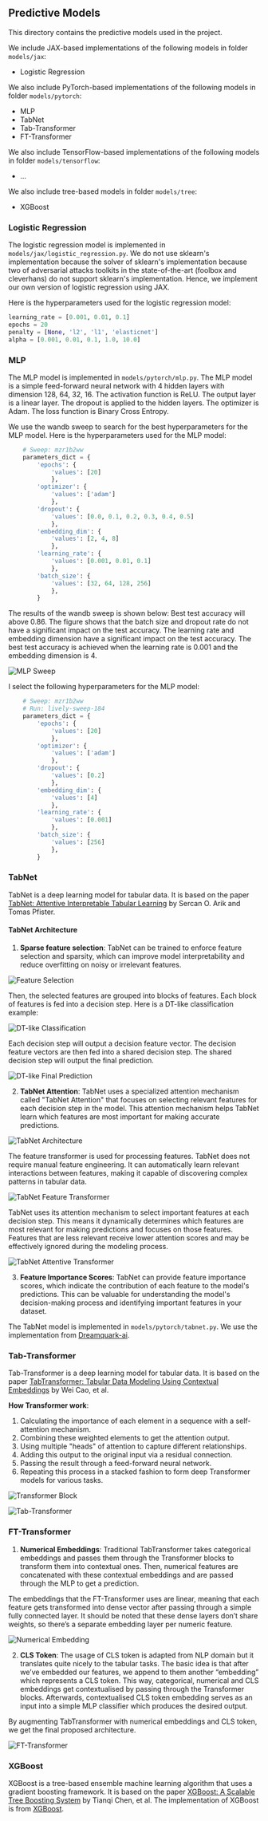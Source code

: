 ## Predictive Models

This directory contains the predictive models used in the project. 

We include JAX-based implementations of the following models in folder `models/jax`:

- Logistic Regression

We also include PyTorch-based implementations of the following models in folder `models/pytorch`:

- MLP
- TabNet
- Tab-Transformer
- FT-Transformer

We also include TensorFlow-based implementations of the following models in folder `models/tensorflow`:

- ...

We also include tree-based models in folder `models/tree`:

- XGBoost

### Logistic Regression

The logistic regression model is implemented in `models/jax/logistic_regression.py`. We do not use sklearn's implementation because the solver of sklearn's implementation because two of adversarial attacks toolkits in the state-of-the-art (foolbox and cleverhans) do not support sklearn's implementation. Hence, we implement our own version of logistic regression using JAX.

Here is the hyperparameters used for the logistic regression model:

```python
learning_rate = [0.001, 0.01, 0.1]
epochs = 20
penalty = [None, 'l2', 'l1', 'elasticnet']
alpha = [0.001, 0.01, 0.1, 1.0, 10.0]
```

### MLP

The MLP model is implemented in `models/pytorch/mlp.py`. The MLP model is a simple feed-forward neural network with 4 hidden layers with dimension 128, 64, 32, 16. The activation function is ReLU. The output layer is a linear layer. The dropout is applied to the hidden layers. The optimizer is Adam. The loss function is Binary Cross Entropy. 

We use the wandb sweep to search for the best hyperparameters for the MLP model. Here is the hyperparameters used for the MLP model:

```python
    # Sweep: mzr1b2ww
    parameters_dict = {
        'epochs': {
            'values': [20]
            },
        'optimizer': {
            'values': ['adam']
            },
        'dropout': {
            'values': [0.0, 0.1, 0.2, 0.3, 0.4, 0.5]
            },
        'embedding_dim': {
            'values': [2, 4, 8]
            },
        'learning_rate': {
            'values': [0.001, 0.01, 0.1]
            },
        'batch_size': {
            'values': [32, 64, 128, 256]
            },
        }
```

The results of the wandb sweep is shown below:
Best test accuracy will above 0.86. The figure shows that the batch size and dropout rate do not have a significant impact on the test accuracy. The learning rate and embedding dimension have a significant impact on the test accuracy. The best test accuracy is achieved when the learning rate is 0.001 and the embedding dimension is 4.

![MLP Sweep](./assets/MLP_wandb_sweep.png)

I select the following hyperparameters for the MLP model:

```python
    # Sweep: mzr1b2ww
    # Run: lively-sweep-184
    parameters_dict = {
        'epochs': {
            'values': [20]
            },
        'optimizer': {
            'values': ['adam']
            },
        'dropout': {
            'values': [0.2]
            },
        'embedding_dim': {
            'values': [4]
            },
        'learning_rate': {
            'values': [0.001]
            },
        'batch_size': {
            'values': [256]
            },
        }
```



### TabNet

TabNet is a deep learning model for tabular data. It is based on the paper [TabNet: Attentive Interpretable Tabular Learning](https://arxiv.org/abs/1908.07442) by Sercan O. Arik and Tomas Pfister.

#### TabNet Architecture

1. **Sparse feature selection**: TabNet can be trained to enforce feature selection and sparsity, which can improve model interpretability and reduce overfitting on noisy or irrelevant features.

![Feature Selection](./assets/feature-selection.png)

Then, the selected features are grouped into blocks of features. Each block of features is fed into a decision step. Here is a DT-like classification example: 

![DT-like Classification](./assets/DT-liked-classification.png)

Each decision step will output a decision feature vector. The decision feature vectors are then fed into a shared decision step. The shared decision step will output the final prediction.

![DT-like Final Prediction](./assets/DT-liked-final-prediction.png)

2. **TabNet Attention**: TabNet uses a specialized attention mechanism called "TabNet Attention" that focuses on selecting relevant features for each decision step in the model. This attention mechanism helps TabNet learn which features are most important for making accurate predictions.

![TabNet Architecture](./assets/TabNet-encoder-decoder.png)

The feature transformer is used for processing features. TabNet does not require manual feature engineering. It can automatically learn relevant interactions between features, making it capable of discovering complex patterns in tabular data.

![TabNet Feature Transformer](./assets/feature-transformer.png)

TabNet uses its attention mechanism to select important features at each decision step. This means it dynamically determines which features are most relevant for making predictions and focuses on those features. Features that are less relevant receive lower attention scores and may be effectively ignored during the modeling process.

![TabNet Attentive Transformer](./assets/attentive-transformer.png)

3. **Feature Importance Scores**: TabNet can provide feature importance scores, which indicate the contribution of each feature to the model's predictions. This can be valuable for understanding the model's decision-making process and identifying important features in your dataset.

The TabNet model is implemented in `models/pytorch/tabnet.py`. We use the implementation from [Dreamquark-ai]().


### Tab-Transformer

Tab-Transformer is a deep learning model for tabular data. It is based on the paper [TabTransformer: Tabular Data Modeling Using Contextual Embeddings](https://arxiv.org/abs/2012.06678) by Wei Cao, et al.

**How Transformer work**:

1. Calculating the importance of each element in a sequence with a self-attention mechanism.
2. Combining these weighted elements to get the attention output.
3. Using multiple "heads" of attention to capture different relationships.
4. Adding this output to the original input via a residual connection.
5. Passing the result through a feed-forward neural network.
6. Repeating this process in a stacked fashion to form deep Transformer models for various tasks.

![Transformer Block](./assets/Transformer-block.png)


![Tab-Transformer](./assets/tab-transformer.png)

### FT-Transformer

1. **Numerical Embeddings**: Traditional TabTransformer takes categorical embeddings and passes them through the Transformer blocks to transform them into contextual ones. Then, numerical features are concatenated with these contextual embeddings and are passed through the MLP to get a prediction.

The embeddings that the FT-Transformer uses are linear, meaning that each feature gets transformed into dense vector after passing through a simple fully connected layer. It should be noted that these dense layers don’t share weights, so there’s a separate embedding layer per numeric feature.

![Numerical Embedding](./assets/num-embed.png)

2. **CLS Token**: The usage of CLS token is adapted from NLP domain but it translates quite nicely to the tabular tasks. The basic idea is that after we’ve embedded our features, we append to them another “embedding” which represents a CLS token. This way, categorical, numerical and CLS embeddings get contextualised by passing through the Transformer blocks. Afterwards, contextualised CLS token embedding serves as an input into a simple MLP classifier which produces the desired output.

By augmenting TabTransformer with numerical embeddings and CLS token, we get the final proposed architecture.

![FT-Transformer](./assets/ft-transformer.png)

### XGBoost

XGBoost is a tree-based ensemble machine learning algorithm that uses a gradient boosting framework. It is based on the paper [XGBoost: A Scalable Tree Boosting System](https://arxiv.org/abs/1603.02754) by Tianqi Chen, et al. The implementation of XGBoost is from [XGBoost](https://xgboost.readthedocs.io/en/latest/).

